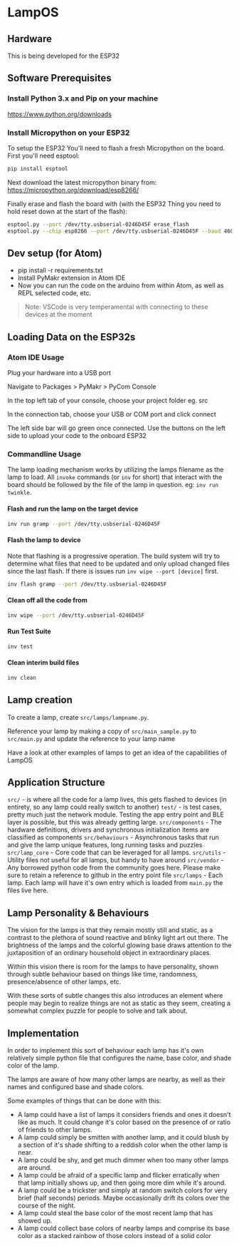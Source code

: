 # LampOS

## Hardware

This is being developed for the ESP32

## Software Prerequisites

### Install Python 3.x and Pip on your machine

<https://www.python.org/downloads>

### Install Micropython on your ESP32

To setup the ESP32 You'll need to flash a fresh Micropython on the board. First you'll need esptool:

```bash
pip install esptool
```

Next download the latest micropython binary from: <https://micropython.org/download/esp8266/>

Finally erase and flash the board with (with the ESP32 Thing you need to hold reset down at the start of the flash):

```bash
esptool.py --port /dev/tty.usbserial-0246D45F erase_flash
esptool.py --chip esp8266 --port /dev/tty.usbserial-0246D45F --baud 460800 write_flash --flash_size=detect -fm dout 0 esp8266-20210902-v1.17.bin

```

## Dev setup (for Atom)

- pip install -r requirements.txt
- Install PyMakr extension in Atom IDE
- Now you can run the code on the arduino from within Atom, as well as REPL selected code, etc.

> Note: VSCode is very temperamental with connecting to these devices at the moment

## Loading Data on the ESP32s

### Atom IDE Usage

Plug your hardware into a USB port

Navigate to Packages > PyMakr > PyCom Console

In the top left tab of your console, choose your project folder eg. src

In the connection tab, choose your USB or COM port and click connect

The left side bar will go green once connected. Use the buttons on the left side to upload your code to the onboard ESP32

### Commandline Usage

The lamp loading mechanism works by utilizing the lamps filename as the lamp to load.  All `invoke` commands (or `inv` for short) that interact with the board should be followed by the file of the lamp in question.  eg: `inv run twinkle`.

#### Flash and run the lamp on the target device

```bash
inv run gramp --port /dev/tty.usbserial-0246D45F
```

#### Flash the lamp to device

Note that flashing is a progressive operation. The build system will try to determine what files that need to be updated and only upload changed files since the last flash. If there is issues run `inv wipe --port [device]` first.

```bash
inv flash gramp --port /dev/tty.usbserial-0246D45F
```

#### Clean off all the code from

```bash
inv wipe --port /dev/tty.usbserial-0246D45F
```

#### Run Test Suite

```bash
inv test
```

#### Clean interim build files

```bash
inv clean
```

## Lamp creation

To create a lamp, create `src/lamps/lampname.py`.

Reference your lamp by making a copy of `src/main_sample.py` to `src/main.py` and update the reference to your lamp name

Have a look at other examples of lamps to get an idea of the capabilities of LampOS

## Application Structure

`src/` -  is where all the code for a lamp lives, this gets flashed to devices (in entirety, so any lamp could really switch to another)
`test/` -  is test cases, pretty much just the network module. Testing the app entry point and BLE layer is possible, but this was already getting large.
`src/components` - The hardware definitions, drivers and synchronous initialization items are classified as components
`src/behaviours` - Asynchronous tasks that run and give the lamp unique features, long running tasks and puzzles
`src/lamp_core` - Core code that can be leveraged for all lamps.
`src/utils` - Utility files not useful for all lamps, but handy to have around
`src/vendor` - Any borrowed python code from the community goes here. Please make sure to retain a reference to github in the entry point file
`src/lamps` - Each lamp.  Each lamp will have it's own entry which is loaded from `main.py` the files live here.

## Lamp Personality & Behaviours

The vision for the lamps is that they remain mostly still and static, as a contrast to the plethora of sound reactive and blinky light art out there. The brightness of the lamps and the colorful glowing base draws attention to the juxtaposition of an ordinary household object in extraordinary places.

Within this vision there is room for the lamps to have personality, shown through subtle behaviour based on things like time, randomness, presence/absence of other lamps, etc.

With these sorts of subtle changes this also introduces an element where people may begin to realize things are not as static as they seem, creating a somewhat complex puzzle for people to solve and talk about.

## Implementation  

In order to implement this sort of behaviour each lamp has it's own relatively simple python file that configures the name, base color, and shade color of the lamp.

The lamps are aware of how many other lamps are nearby, as well as their names and configured base and shade colors.

Some examples of things that can be done with this:

- A lamp could have a list of lamps it considers friends and ones it doesn't like as much. It could change it's color based on the presence of or ratio of friends to other lamps.
- A lamp could simply be smitten with another lamp, and it could blush by a section of it's shade shifting to a reddish color when the other lamp is near.
- A lamp could be shy, and get much dimmer when too many other lamps are around.
- A lamp could be afraid of a specific lamp and flicker erratically when that lamp initially shows up, and then going more dim while it's around.
- A lamp could be a trickster and simply at random switch colors for very brief (half seconds) periods. Maybe occasionally drift its colors over the course of the night.
- A lamp could steal the base color of the most recent lamp that has showed up.
- A lamp could collect base colors of nearby lamps and comprise its base color as a stacked rainbow of those colors instead of a solid color
